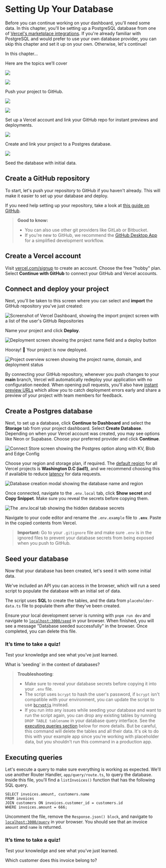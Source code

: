 # Setting Up Your Database

Before you can continue working on your dashboard, you'll need some data. In this chapter, you'll be setting up a PostgreSQL database from one of [Vercel's marketplace integrations](https://vercel.com/marketplace?category=databases). If you're already familiar with PostgreSQL and would prefer to use your own database provider, you can skip this chapter and set it up on your own. Otherwise, let's continue!

In this chapter...

Here are the topics we’ll cover

![](https://nextjs.org/_next/static/media/logo-github-light.26291d24.svg)

![](https://nextjs.org/_next/static/media/logo-github-dark.013a6302.svg)

Push your project to GitHub.

![](https://nextjs.org/_next/static/media/logo-vercel-light.844bc059.svg)

![](https://nextjs.org/_next/static/media/logo-vercel-dark.844bc059.svg)

Set up a Vercel account and link your GitHub repo for instant previews and deployments.

![](https://nextjs.org/_next/static/media/postgres.531582c2.svg)

Create and link your project to a Postgres database.

![](https://nextjs.org/_next/static/media/database.4700ee8c.svg)

Seed the database with initial data.

## Create a GitHub repository

To start, let's push your repository to GitHub if you haven't already. This will make it easier to set up your database and deploy.

If you need help setting up your repository, take a look at [this guide on GitHub](https://help.github.com/en/github/getting-started-with-github/create-a-repo).

> **Good to know:**
> 
> - You can also use other git providers like GitLab or Bitbucket.
> - If you're new to GitHub, we recommend the [GitHub Desktop App](https://desktop.github.com/) for a simplified development workflow.

## Create a Vercel account

Visit [vercel.com/signup](https://vercel.com/signup) to create an account. Choose the free "hobby" plan. Select **Continue with GitHub** to connect your GitHub and Vercel accounts.

## Connect and deploy your project

Next, you'll be taken to this screen where you can select and **import** the GitHub repository you've just created:

![Screenshot of Vercel Dashboard, showing the import project screen with a list of the user's GitHub Repositories](https://nextjs.org/_next/image?url=%2Flearn%2Flight%2Fimport-git-repo.png&w=1920&q=75)

Name your project and click **Deploy**.

![Deployment screen showing the project name field and a deploy button](https://nextjs.org/_next/image?url=%2Flearn%2Flight%2Fconfigure-project.png&w=1920&q=75)

Hooray! 🎉 Your project is now deployed.

![Project overview screen showing the project name, domain, and deployment status](https://nextjs.org/_next/image?url=%2Flearn%2Flight%2Fdeployed-project.png&w=1920&q=75)

By connecting your GitHub repository, whenever you push changes to your **main** branch, Vercel will automatically redeploy your application with no configuration needed. When opening pull requests, you'll also have [instant preview URLs](https://vercel.com/docs/deployments/preview-deployments#preview-urls) which allow you to catch deployment errors early and share a preview of your project with team members for feedback.

## Create a Postgres database

Next, to set up a database, click **Continue to Dashboard** and select the **Storage** tab from your project dashboard. Select **Create Database**. Depending on when your Vercel account was created, you may see options like Neon or Supabase. Choose your preferred provider and click **Continue**.

![Connect Store screen showing the Postgres option along with KV, Blob and Edge Config](https://nextjs.org/_next/image?url=%2Flearn%2Flight%2Fcreate-database.png&w=1920&q=75)

Choose your region and storage plan, if required. The [default region](https://vercel.com/docs/functions/configuring-functions/region) for all Vercel projects is **Washington D.C (iad1)**, and we recommend choosing this if available to reduce [latency](https://developer.mozilla.org/en-US/docs/Web/Performance/Understanding_latency) for data requests.

![Database creation modal showing the database name and region](https://nextjs.org/_next/image?url=%2Flearn%2Flight%2Fdatabase-region.png&w=1920&q=75)

Once connected, navigate to the `.env.local` tab, click **Show secret** and **Copy Snippet**. Make sure you reveal the secrets before copying them.

![The .env.local tab showing the hidden database secrets](https://nextjs.org/_next/image?url=%2Flearn%2Flight%2Fdatabase-dashboard.png&w=1920&q=75)

Navigate to your code editor and rename the `.env.example` file to **`.env`**. Paste in the copied contents from Vercel.

> **Important:** Go to your `.gitignore` file and make sure `.env` is in the ignored files to prevent your database secrets from being exposed when you push to GitHub.

## Seed your database

Now that your database has been created, let's seed it with some initial data.

We've included an API you can access in the browser, which will run a seed script to populate the database with an initial set of data.

The script uses **SQL** to create the tables, and the data from `placeholder-data.ts` file to populate them after they've been created.

Ensure your local development server is running with `pnpm run dev` and navigate to [`localhost:3000/seed`](http://localhost:3000/seed) in your browser. When finished, you will see a message "Database seeded successfully" in the browser. Once completed, you can delete this file.

### It’s time to take a quiz!

Test your knowledge and see what you’ve just learned.

What is 'seeding' in the context of databases?

> **Troubleshooting**:
> 
> - Make sure to reveal your database secrets before copying it into your `.env` file.
> - The script uses `bcrypt` to hash the user's password, if `bcrypt` isn't compatible with your environment, you can update the script to use [`bcryptjs`](https://www.npmjs.com/package/bcryptjs) instead.
> - If you run into any issues while seeding your database and want to run the script again, you can drop any existing tables by running `DROP TABLE tablename` in your database query interface. See the [executing queries section](https://nextjs.org/learn/dashboard-app/#executing-queries) below for more details. But be careful, this command will delete the tables and all their data. It's ok to do this with your example app since you're working with placeholder data, but you shouldn't run this command in a production app.

## Executing queries

Let's execute a query to make sure everything is working as expected. We'll use another Router Handler, `app/query/route.ts`, to query the database. Inside this file, you'll find a `listInvoices()` function that has the following SQL query.

```block_pre___olfy
SELECT invoices.amount, customers.name
FROM invoices
JOIN customers ON invoices.customer_id = customers.id
WHERE invoices.amount = 666;
```

Uncomment the file, remove the `Response.json() block`, and navigate to [`localhost:3000/query`](http://localhost:3000/query) in your browser. You should see that an invoice `amount` and `name` is returned.

### It’s time to take a quiz!

Test your knowledge and see what you’ve just learned.

Which customer does this invoice belong to?